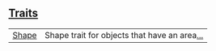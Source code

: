
[Traits](./hello_world-traits.md)
 ---
| | |
|:---|:---|
| [Shape](./hello_world-Shape.md) | Shape trait for objects that have an area[...](./hello_world-Shape.md) |
